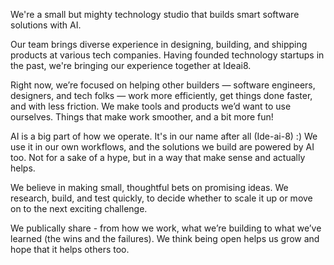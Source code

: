 We're a small but mighty technology studio that builds smart software solutions with AI.

Our team brings diverse experience in designing, building, and shipping products at various tech companies. Having founded technology startups in the past, we're bringing our experience together at Ideai8.

Right now, we’re focused on helping other builders — software engineers, designers, and tech folks — work more efficiently, get things done faster, and with less friction.
We make tools and products we’d want to use ourselves. Things that make work smoother, and a bit more fun!

AI is a big part of how we operate. It's in our name after all (Ide-ai-8) :) We use it in our own workflows, and the solutions we build are powered by AI too. Not for a sake of a hype, but in a way that make sense and actually helps.

We believe in making small, thoughtful bets on promising ideas. We research, build, and test quickly, to decide whether to scale it up or move on to the next exciting challenge.

We publically share - from how we work, what we’re building to what we’ve learned (the wins and the failures). We think being open helps us grow and hope that it helps others too.
